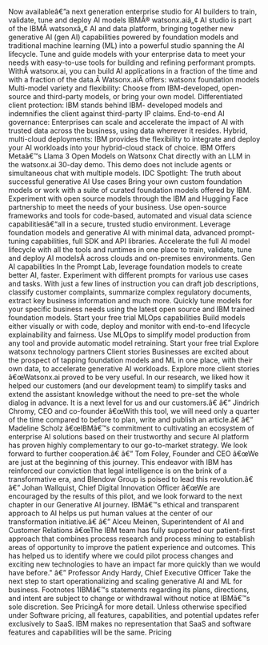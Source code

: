 ﻿Now availableâ€”a next generation enterprise studio for AI builders to train, validate, tune and deploy AI models IBMÂ® watsonx.aiâ„¢ AI studio is part of the IBMÂ watsonxâ„¢ AI and data platform, bringing together new generative AI (gen AI) capabilities powered by foundation models and traditional machine learning (ML) into a powerful studio spanning the AI lifecycle. Tune and guide models with your enterprise data to meet your needs with easy-to-use tools for building and refining performant prompts. WithÂ watsonx.ai, you can build AI applications in a fraction of the time and with a fraction of the data.Â Watsonx.aiÂ offers: watsonx foundation models Multi-model variety and flexibility: Choose from IBM-developed, open-source and third-party models, or bring your own model. Differentiated client protection: IBM stands behind IBM- developed models and indemnifies the client against third-party IP claims. End-to-end AI governance: Enterprises can scale and accelerate the impact of AI with trusted data across the business, using data wherever it resides. Hybrid, multi-cloud deployments: IBM provides the flexibility to integrate and deploy your AI workloads into your hybrid-cloud stack of choice. IBM Offers Metaâ€™s Llama 3 Open Models on Watsonx Chat directly with an LLM in the watsonx.ai 30-day demo. This demo does not include agents or simultaneous chat with multiple models. IDC Spotlight: The truth about successful generative AI Use cases Bring your own custom foundation models or work with a suite of curated foundation models offered by IBM. Experiment with open source models through the IBM and Hugging Face partnership to meet the needs of your business. Use open-source frameworks and tools for code-based, automated and visual data science capabilitiesâ€“all in a secure, trusted studio environment. Leverage foundation models and generative AI with minimal data, advanced prompt-tuning capabilities, full SDK and API libraries. Accelerate the full AI model lifecycle with all the tools and runtimes in one place to train, validate, tune and deploy AI modelsÂ across clouds and on-premises environments. Gen AI capabilities In the Prompt Lab, leverage foundation models to create better AI, faster. Experiment with different prompts for various use cases and tasks. With just a few lines of instruction you can draft job descriptions, classify customer complaints, summarize complex regulatory documents, extract key business information and much more. Quickly tune models for your specific business needs using the latest open source and IBM trained foundation models. Start your free trial MLOps capabilities Build models either visually or with code, deploy and monitor with end-to-end lifecycle explainability and fairness. Use MLOps to simplify model production from any tool and provide automatic model retraining. Start your free trial Explore watsonx technology partners Client stories Businesses are excited about the prospect of tapping foundation models and ML in one place, with their own data, to accelerate generative AI workloads. Explore more client stories â€œWatsonx.ai proved to be very useful. In our research, we liked how it helped our customers (and our development team) to simplify tasks and extend the assistant knowledge without the need to pre-set the whole dialog in advance. It is a next level for us and our customers.â€ â€” Jindrich Chromy, CEO and co-founder â€œWith this tool, we will need only a quarter of the time compared to before to plan, write and publish an article.â€ â€” Madeline Scholz â€œIBMâ€™s commitment to cultivating an ecosystem of enterprise AI solutions based on their trustworthy and secure AI platform has proven highly complementary to our go-to-market strategy. We look forward to further cooperation.â€ â€” Tom Foley, Founder and CEO â€œWe are just at the beginning of this journey. This endeavor with IBM has reinforced our conviction that legal intelligence is on the brink of a transformative era, and Blendow Group is poised to lead this revolution.â€ â€” Johan Wallquist, Chief Digital Innovation Officer â€œWe are encouraged by the results of this pilot, and we look forward to the next chapter in our Generative AI journey. IBMâ€™s ethical and transparent approach to AI helps us put human values at the center of our transformation initiative.â€ â€” Alceu Meinen, Superintendent of AI and Customer Relations â€œThe IBM team has fully supported our patient-first approach that combines process research and process mining to establish areas of opportunity to improve the patient experience and outcomes. This has helped us to identify where we could pilot process changes and exciting new technologies to have an impact far more quickly than we would have before." â€” Professor Andy Hardy, Chief Executive Officer Take the next step to start operationalizing and scaling generative AI and ML for business. Footnotes 1IBMâ€™s statements regarding its plans, directions, and intent are subject to change or withdrawal without notice at IBMâ€™s sole discretion. See PricingÂ for more detail. Unless otherwise specified under Software pricing, all features, capabilities, and potential updates refer exclusively to SaaS. IBM makes no representation that SaaS and software features and capabilities will be the same. Pricing
